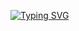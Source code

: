 [![Typing SVG](https://readme-typing-svg.herokuapp.com?size=16&duration=5030&color=369EF7&multiline=true&lines=Hello+and+welcome%2C+World!%F0%9F%8C%8D)](https://git.io/typing-svg)
